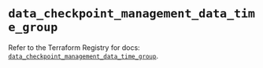 # `data_checkpoint_management_data_time_group`

Refer to the Terraform Registry for docs: [`data_checkpoint_management_data_time_group`](https://registry.terraform.io/providers/checkpointsw/checkpoint/2.11.0/docs/data-sources/management_data_time_group).

